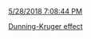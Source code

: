 ﻿[5/28/2018 7:08:44 PM](/pages/2018/5/28)

[Dunning-Kruger effect](https://en.wikipedia.org/wiki/Dunning%E2%80%93Kruger_effect)